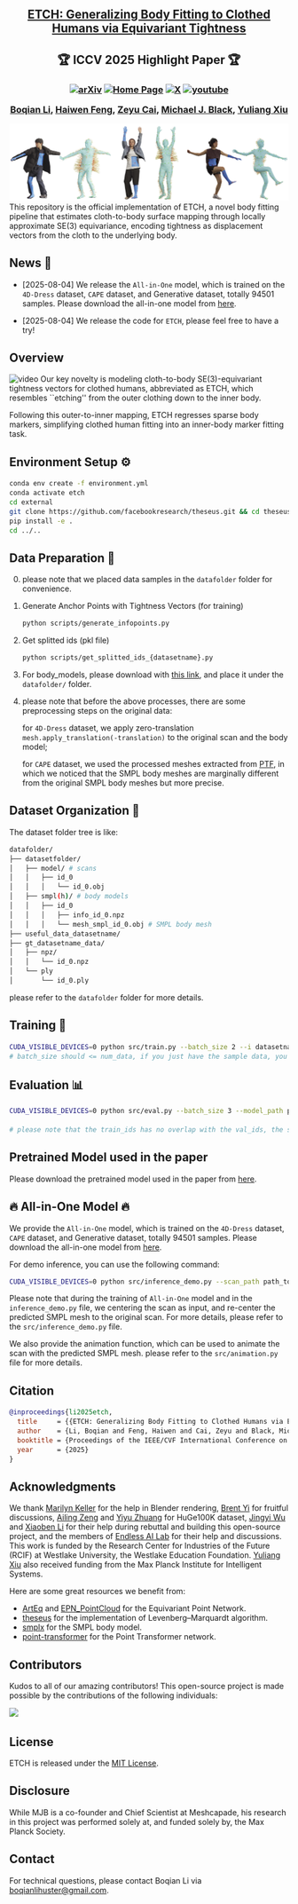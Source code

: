 <h2 align="center"> <a href="https://arxiv.org/abs/2503.10624">ETCH: Generalizing Body Fitting to Clothed Humans via Equivariant Tightness</a>
</h2>

<h2 align="center">
🏆 ICCV 2025 Highlight Paper 🏆
</h2>

<h3 align="center">

[![arXiv](https://img.shields.io/badge/Arxiv-2503.10624-b31b1b.svg?logo=arXiv)](https://arxiv.org/abs/2503.10624)
[![Home Page](https://img.shields.io/badge/Project-Website-green.svg)](https://boqian-li.github.io/ETCH/) 
[![X](https://img.shields.io/badge/@Boqian%20Li-black?logo=X)](https://x.com/Boqian_Li_/status/1908467186122817642)
[![youtube](https://img.shields.io/badge/Video-E33122?logo=Youtube)](https://youtu.be/8_3DdW0cZqM)

[Boqian Li](https://boqian-li.github.io/), 
[Haiwen Feng](https://havenfeng.github.io/), 
[Zeyu Cai](https://github.com/zcai0612), 
[Michael J. Black](https://ps.is.mpg.de/person/black), 
[Yuliang Xiu](https://xiuyuliang.cn/) 
</h3>


![image](assets/teasor.png)
This repository is the official implementation of ETCH, a novel body fitting pipeline that estimates cloth-to-body surface mapping through locally approximate SE(3) equivariance, encoding tightness as displacement vectors from the cloth to the underlying body.

## News 🚩
- [2025-08-04] We release the `All-in-One` model, which is trained on the `4D-Dress` dataset, `CAPE` dataset, and Generative dataset, totally 94501 samples. Please download the all-in-one model from [here](https://drive.google.com/drive/folders/14zGMkmC580VLNgeUBFtM6FP8QX415VAa?usp=sharing).

- [2025-08-04] We release the code for `ETCH`, please feel free to have a try!

## Overview
![video](https://github.com/user-attachments/assets/747854b1-ae3a-4652-a9cc-7db84bc50fb4)
Our key novelty is modeling cloth-to-body SE(3)-equivariant tightness vectors for clothed humans, abbreviated as ETCH, which resembles ``etching'' from the outer clothing down to the inner body. 

Following this outer-to-inner mapping, ETCH regresses sparse body markers, simplifying clothed human fitting into an inner-body marker fitting task.

## Environment Setup ⚙️

```bash
conda env create -f environment.yml
conda activate etch
cd external
git clone https://github.com/facebookresearch/theseus.git && cd theseus
pip install -e .
cd ../..
```

## Data Preparation 📃 
0. please note that we placed data samples in the `datafolder` folder for convenience. 
1. Generate Anchor Points with Tightness Vectors (for training)
    ```bash
    python scripts/generate_infopoints.py
    ```

2. Get splitted ids (pkl file)
    ```bash
    python scripts/get_splitted_ids_{datasetname}.py
    ```
3. For body_models, please download with [this link](https://drive.google.com/file/d/1JNFk4OGfDkgE9WdJb1D1zGaECix8XpKV/view?usp=sharing), and place it under the `datafolder/` folder.

4. please note that before the above processes, there are some preprocessing steps on the original data: 

    for `4D-Dress` dataset, we apply zero-translation `mesh.apply_translation(-translation)` to the original scan and the body model; 
    
    for `CAPE` dataset, we used the processed meshes extracted from [PTF](https://github.com/taconite/PTF), in which we noticed that the SMPL body meshes are marginally different from the original SMPL body meshes but more precise.

## Dataset Organization 📂
The dataset folder tree is like:  
```bash
datafolder/
├── datasetfolder/
│   ├── model/ # scans
│   │   ├── id_0
│   │   │   └── id_0.obj
│   ├── smpl(h)/ # body models
│   │   ├── id_0
│   │   │   ├── info_id_0.npz
│   │   │   └── mesh_smpl_id_0.obj # SMPL body mesh
├── useful_data_datasetname/
├── gt_datasetname_data/
│   ├── npz/
│   │   └── id_0.npz
│   └── ply 
│       └── id_0.ply
```
please refer to the `datafolder` folder for more details. 


## Training 🚀

```bash
CUDA_VISIBLE_DEVICES=0 python src/train.py --batch_size 2 --i datasetname_settingname 
# batch_size should <= num_data, if you just have the sample data, you can set batch_size to 1
```

## Evaluation 📊

```bash
CUDA_VISIBLE_DEVICES=0 python src/eval.py --batch_size 3 --model_path path_to_pretrained_model --i datasetname_settingname

# please note that the train_ids has no overlap with the val_ids, the sample data is from train_ids, so if you want to test the pretrained model on the sample data, you should set the activated_ids_path to the train_ids.pkl file for successful selection.
```

## Pretrained Model used in the paper 
Please download the pretrained model used in the paper from [here](https://drive.google.com/drive/folders/14zGMkmC580VLNgeUBFtM6FP8QX415VAa?usp=sharing). 


## 🔥 All-in-One Model 🔥
We provide the `All-in-One` model, which is trained on the `4D-Dress` dataset, `CAPE` dataset, and Generative dataset, totally 94501 samples. Please download the all-in-one model from [here](https://drive.google.com/drive/folders/14zGMkmC580VLNgeUBFtM6FP8QX415VAa?usp=sharing).

For demo inference, you can use the following command:
```bash
CUDA_VISIBLE_DEVICES=0 python src/inference_demo.py --scan_path path_to_scan_obj_file --gender gender --model_path path_to_allinone_pretrained_model
```

Please note that during the training of `All-in-One` model and in the `inference_demo.py` file, we centering the scan as input, and re-center the predicted SMPL mesh to the original scan.
For more details, please refer to the `src/inference_demo.py` file.

We also provide the animation function, which can be used to animate the scan with the predicted SMPL mesh. please refer to the `src/animation.py` file for more details.

## Citation

```bibtex
@inproceedings{li2025etch,
  title     = {{ETCH: Generalizing Body Fitting to Clothed Humans via Equivariant Tightness}},
  author    = {Li, Boqian and Feng, Haiwen and Cai, Zeyu and Black, Michael J. and Xiu, Yuliang},
  booktitle = {Proceedings of the IEEE/CVF International Conference on Computer Vision (ICCV)},
  year      = {2025}
}
```

## Acknowledgments
We thank [Marilyn Keller](https://marilynkeller.github.io/) for the help in Blender rendering, [Brent Yi](https://brentyi.github.io/) for fruitful discussions, [Ailing Zeng](https://ailingzeng.site/) and [Yiyu Zhuang](https://github.com/yiyuzhuang) for HuGe100K dataset, [Jingyi Wu](https://github.com/wjy0501) and [Xiaoben Li](https://xiaobenli00.github.io/) for their help during rebuttal and building this open-source project, and the members of [Endless AI Lab](http://endless.do/) for their help and discussions. This work is funded by the Research Center for Industries of the Future (RCIF) at Westlake University, the Westlake Education Foundation. [Yuliang Xiu](https://xiuyuliang.cn/) also received funding from the Max Planck Institute for Intelligent Systems.

Here are some great resources we benefit from:

- [ArtEq](https://github.com/HavenFeng/ArtEq) and [EPN_PointCloud](https://github.com/nintendops/EPN_PointCloud) for the Equivariant Point Network.
- [theseus](https://github.com/facebookresearch/theseus) for the implementation of Levenberg–Marquardt algorithm.
- [smplx](https://github.com/vchoutas/smplx) for the SMPL body model.
- [point-transformer](https://github.com/POSTECH-CVLab/point-transformer) for the Point Transformer network.

## Contributors
Kudos to all of our amazing contributors! This open-source project is made possible by the contributions of the following individuals:

<a href="https://github.com/boqian-li/ETCH/graphs/contributors">
  <img src="https://contrib.rocks/image?repo=boqian-li/ETCH" />
</a>

## License
ETCH is released under the [MIT License](LICENSE).

## Disclosure
While MJB is a co-founder and Chief Scientist at Meshcapade, his research in this project was performed solely at, and funded solely by, the Max Planck Society.


## Contact
For technical questions, please contact Boqian Li via boqianlihuster@gmail.com.






